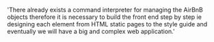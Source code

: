 'There already exists a command interpreter for managing the AirBnB objects therefore it is necessary to build the front end step by step ie designing each element from HTML static pages to the style guide and eventually we will have a big and complex web application.'

